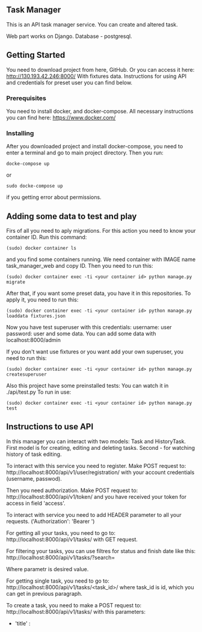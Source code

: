 ## Task Manager

This is an API task manager service. You can create and altered task.

Web part works on Django. Database - postgresql.

## Getting Started

You need to download project from here, GitHub. 
Or you can access it here: http://130.193.42.246:8000/
With fixtures data. Instructions for using API and credentials for preset user you can find below.

### Prerequisites

You need to install docker, and docker-compose. All necessary instructions you can find here:
https://www.docker.com/

### Installing

After you downloaded project and install docker-compose, you need to enter a terminal and go 
to main project directory. Then you run:
```
docke-compose up
```
or
```
sudo docke-compose up
```
if you getting error about permissions.

## Adding some data to test and play

Firs of all you need to aply migrations. For this action you need to know your container ID.
Run this command:
```
(sudo) docker container ls
```
and you find some containers running. We need container with IMAGE name task_manager_web and copy ID.
Then you need to run this:
```
(sudo) docker container exec -ti <your container id> python manage.py migrate
```
After that, if you want some preset data, you have it in this repositories. To apply it, you need to run this:
```
(sudo) docker container exec -ti <your container id> python manage.py loaddata fixtures.json
```
Now you have test superuser with this credentials: 
  username: user 
  password: user
and some data.
You can add some data with localhost:8000/admin

If you don't want use fixtures or you want add your own superuser, you need to run this:
```
(sudo) docker container exec -ti <your container id> python manage.py createsuperuser
```

Also this project have some preinstalled tests:
You can watch it in ./api/test.py
To run in use:
```
(sudo) docker container exec -ti <your container id> python manage.py test
```



## Instructions to use API

In this manager you can interact with two models: Task and HistoryTask. 
First model is for creating, editing and deleting tasks. Second - for watching history of task editing.

To interact with this service you need to register. 
Make POST request to: http://localhost:8000/api/v1/user/registration/ with your account credentials (username, passwod).

Then you need authorization. Make POST request to: http://localhost:8000/api/v1/token/ and you have received your token for access in field 'access'. 

To interact with service you need to add HEADER parameter to all your requests. ('Authorization': 'Bearer ')

For getting all your tasks, you need to go to: http://localhost:8000/api/v1/tasks/ with GET request.

For filtering your tasks, you can use filtres for status and finish date like this: http://localhost:8000/api/v1/tasks/?search=<paramets>
 
Where parametr is desired value.

For getting single task, you need to go to: http://localhost:8000/api/v1/tasks/<task_id>/ where task_id is id, which you can get in previous paragraph.

To create a task, you need to make a POST request to: http://localhost:8000/api/v1/tasks/ with this parameters: 
* 'title' : <title of your task> 
* 'description': <description of your task>
* 'status':<one of this: New, Planned, In work, Done. Default: New> 
* 'finish_date':<optional parameter for planned completion date>
  
To editing a task, you need to make a PATCH request to: http://localhost:8000/api/v1/tasks/<task_id>/ where task_id is id of task wich you wanna edit.
  
To deleting a task, you need to make a DELETE request to: http://localhost:8000/api/v1/tasks/<task_id>/ where task_id is id of task wich you wanna delete.

To access a history of a task, you need to know ID of this task, then you need to make GET request to: http://localhost:8000/api/v1/history/<task_id>/ 

To history you can only make GET request. You can't altered history.

Good luck and have fun with this services.


## Authors

* **Pavel Chuykin** - *Initial work* - (https://github.com/p1chkn)
* job offers: p7chkn@yandex.ru

## Acknowledgments

* Hat tip to anyone who's code was used
* Inspiration
* etc
